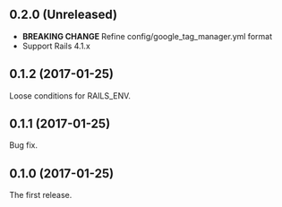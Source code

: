 ## 0.2.0 (Unreleased)

- __BREAKING CHANGE__ Refine config/google_tag_manager.yml format
- Support Rails 4.1.x

## 0.1.2 (2017-01-25)

Loose conditions for RAILS_ENV.

## 0.1.1 (2017-01-25)

Bug fix.

## 0.1.0 (2017-01-25)

The first release.

